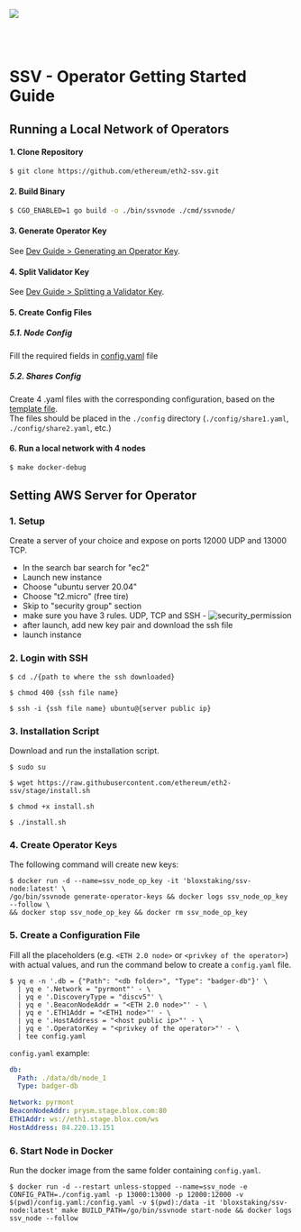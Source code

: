[<img src="./resources/bloxstaking_header_image.png" >](https://www.bloxstaking.com/)

<br>
<br>

# SSV - Operator Getting Started Guide

## Running a Local Network of Operators

#### 1. Clone Repository

```bash
$ git clone https://github.com/ethereum/eth2-ssv.git
```

#### 2. Build Binary

```bash
$ CGO_ENABLED=1 go build -o ./bin/ssvnode ./cmd/ssvnode/
```

#### 3. Generate Operator Key

See [Dev Guide > Generating an Operator Key](./DEV_GUIDE.md#generating-an-operator-key).

#### 4. Split Validator Key

See [Dev Guide > Splitting a Validator Key](./DEV_GUIDE.md#splitting-a-validator-key).

#### 5. Create Config Files

  ##### 5.1. Node Config

  Fill the required fields in [config.yaml](../config/config.yaml) file

  ##### 5.2. Shares Config

  Create 4 .yaml files with the corresponding configuration, based on the [template file](../config/example_share.yaml). \
  The files should be placed in the `./config` directory (`./config/share1.yaml`, `./config/share2.yaml`, etc.)

#### 6. Run a local network with 4 nodes
```bash
$ make docker-debug 
```

## Setting AWS Server for Operator

### 1. Setup

Create a server of your choice and expose on ports 12000 UDP and 13000 TCP.
- In the search bar search for "ec2"
- Launch new instance
- Choose "ubuntu server 20.04"
- Choose "t2.micro" (free tire)
- Skip to "security group" section
- make sure you have 3 rules. UDP, TCP and SSH -
  ![security_permission](./resources/security_permission.png)
- after launch, add new key pair and download the ssh file
- launch instance

### 2. Login with SSH

```
$ cd ./{path to where the ssh downloaded}

$ chmod 400 {ssh file name}

$ ssh -i {ssh file name} ubuntu@{server public ip}
```

### 3. Installation Script

Download and run the installation script.

```
$ sudo su

$ wget https://raw.githubusercontent.com/ethereum/eth2-ssv/stage/install.sh

$ chmod +x install.sh

$ ./install.sh
```

### 4. Create Operator Keys

The following command will create new keys:
```
$ docker run -d --name=ssv_node_op_key -it 'bloxstaking/ssv-node:latest' \
/go/bin/ssvnode generate-operator-keys && docker logs ssv_node_op_key --follow \
&& docker stop ssv_node_op_key && docker rm ssv_node_op_key
```

### 5. Create a Configuration File

Fill all the placeholders (e.g. `<ETH 2.0 node>` or `<privkey of the operator>`) with actual values,
and run the command below to create a `config.yaml` file.

```
$ yq e -n '.db = {"Path": "<db folder>", "Type": "badger-db"}' \
  | yq e '.Network = "pyrmont"' - \
  | yq e '.DiscoveryType = "discv5"' \
  | yq e '.BeaconNodeAddr = "<ETH 2.0 node>"' - \
  | yq e '.ETH1Addr = "<ETH1 node>"' - \
  | yq e '.HostAddress = "<host public ip>"' - \
  | yq e '.OperatorKey = "<privkey of the operator>"' - \
  | tee config.yaml
```

`config.yaml` example:

```yaml
db:
  Path: ./data/db/node_1
  Type: badger-db

Network: pyrmont
BeaconNodeAddr: prysm.stage.blox.com:80
ETH1Addr: ws://eth1.stage.blox.com/ws
HostAddress: 84.220.13.151
```

### 6. Start Node in Docker

Run the docker image from the same folder containing `config.yaml`.
```
$ docker run -d --restart unless-stopped --name=ssv_node -e CONFIG_PATH=./config.yaml -p 13000:13000 -p 12000:12000 -v $(pwd)/config.yaml:/config.yaml -v $(pwd):/data -it 'bloxstaking/ssv-node:latest' make BUILD_PATH=/go/bin/ssvnode start-node && docker logs ssv_node --follow
```
